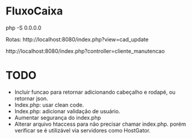 # FluxoCaixa

php -S 0.0.0.0

Rotas:
http://localhost:8080/index.php?view=cad_update

http://localhost:8080/index.php?controller=cliente_manutencao


# TODO
* Incluir funcao para retornar adicionando cabeçalho e rodapé, ou retornar json.
* Index.php: usar clean code.
* Index.php: adicionar validação de usuário.
* Aumentar segurança do index.php
* Alterar arquivo htaccess para não precisar chamar index.php. porém verificar se é utilizável via servidores como HostGator.

